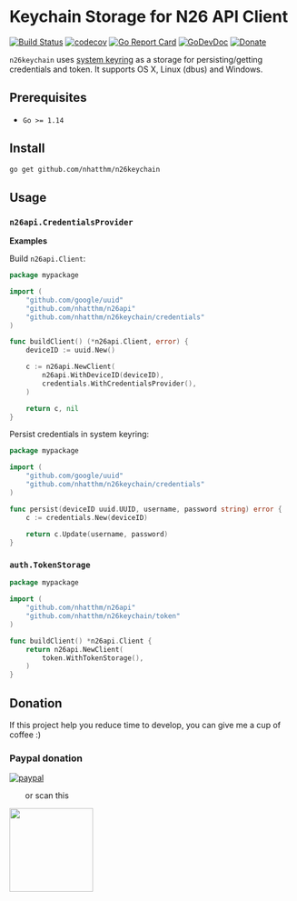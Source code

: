# Keychain Storage for N26 API Client

[![Build Status](https://github.com/nhatthm/n26keychain/actions/workflows/test.yaml/badge.svg)](https://github.com/nhatthm/n26keychain/actions/workflows/test.yaml)
[![codecov](https://codecov.io/gh/nhatthm/n26keychain/branch/master/graph/badge.svg?token=eTdAgDE2vR)](https://codecov.io/gh/nhatthm/n26keychain)
[![Go Report Card](https://goreportcard.com/badge/github.com/nhatthm/httpmock)](https://goreportcard.com/report/github.com/nhatthm/httpmock)
[![GoDevDoc](https://img.shields.io/badge/dev-doc-00ADD8?logo=go)](https://pkg.go.dev/github.com/nhatthm/n26keychain)
[![Donate](https://img.shields.io/badge/Donate-PayPal-green.svg)](https://www.paypal.com/donate/?hosted_button_id=44BH3UA6UUAMJ)

`n26keychain` uses [system keyring](https://github.com/zalando/go-keyring#go-keyring-library) as a storage for persisting/getting credentials and token. It supports OS X, Linux 
(dbus) and Windows. 

## Prerequisites

- `Go >= 1.14`

## Install

```bash
go get github.com/nhatthm/n26keychain
```

## Usage

### `n26api.CredentialsProvider`

**Examples**

Build `n26api.Client`:

```go
package mypackage

import (
	"github.com/google/uuid"
	"github.com/nhatthm/n26api"
	"github.com/nhatthm/n26keychain/credentials"
)

func buildClient() (*n26api.Client, error) {
	deviceID := uuid.New()

	c := n26api.NewClient(
		n26api.WithDeviceID(deviceID),
		credentials.WithCredentialsProvider(),
	)

	return c, nil
}
```

Persist credentials in system keyring:

```go
package mypackage

import (
	"github.com/google/uuid"
	"github.com/nhatthm/n26keychain/credentials"
)

func persist(deviceID uuid.UUID, username, password string) error {
	c := credentials.New(deviceID)
	
	return c.Update(username, password)
}
```

### `auth.TokenStorage`

```go
package mypackage

import (
	"github.com/nhatthm/n26api"
	"github.com/nhatthm/n26keychain/token"
)

func buildClient() *n26api.Client {
	return n26api.NewClient(
		token.WithTokenStorage(),
	)
}
```

## Donation

If this project help you reduce time to develop, you can give me a cup of coffee :)

### Paypal donation

[![paypal](https://www.paypalobjects.com/en_US/i/btn/btn_donateCC_LG.gif)](https://www.paypal.com/donate/?hosted_button_id=44BH3UA6UUAMJ)

&nbsp;&nbsp;&nbsp;&nbsp;&nbsp;&nbsp;&nbsp;or scan this

<img src="https://user-images.githubusercontent.com/1154587/113494222-ad8cb200-94e6-11eb-9ef3-eb883ada222a.png" width="147px" />
